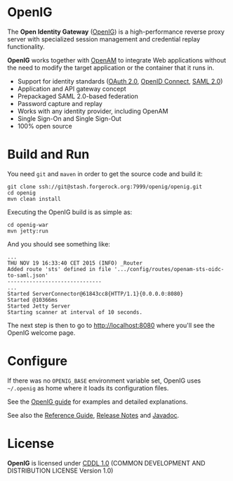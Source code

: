 <!--
  The contents of this file are subject to the terms of the Common Development and
  Distribution License (the License). You may not use this file except in compliance with the
  License.

  You can obtain a copy of the License at legal/CDDLv1.0.txt. See the License for the
  specific language governing permission and limitations under the License.

  When distributing Covered Software, include this CDDL Header Notice in each file and include
  the License file at legal/CDDLv1.0.txt. If applicable, add the following below the CDDL
  Header, with the fields enclosed by brackets [] replaced by your own identifying
  information: "Portions copyright [year] [name of copyright owner]".

  Copyright 2015 ForgeRock AS.
  -->
OpenIG
======

The **Open Identity Gateway** ([OpenIG](http://forgerock.org/openig)) is a high-performance reverse proxy server with
specialized session management and credential replay functionality.

**OpenIG** works together with [OpenAM](http://forgerock.org/openam) to integrate Web applications without the need to
modify the target application or the container that it runs in.

* Support for identity standards ([OAuth 2.0](https://tools.ietf.org/html/rfc6749), [OpenID Connect](http://openid.net/specs/openid-connect-core-1_0.html), [SAML 2.0](http://saml.xml.org/saml-specifications))
* Application and API gateway concept
* Prepackaged SAML 2.0-based federation
* Password capture and replay
* Works with any identity provider, including OpenAM
* Single Sign-On and Single Sign-Out
* 100% open source

Build and Run
=============

You need `git` and `maven` in order to get the source code and build it:
```
git clone ssh://git@stash.forgerock.org:7999/openig/openig.git
cd openig
mvn clean install
```

Executing the OpenIG build is as simple as:
```
cd openig-war
mvn jetty:run
```

And you should see something like:
```
...
THU NOV 19 16:33:40 CET 2015 (INFO) _Router
Added route 'sts' defined in file '.../config/routes/openam-sts-oidc-to-saml.json'
------------------------------
...
Started ServerConnector@61843cc8{HTTP/1.1}{0.0.0.0:8080}
Started @10366ms
Started Jetty Server
Starting scanner at interval of 10 seconds.
```

The next step is then to go to [http://localhost:8080](http://localhost:8080) where you'll see the OpenIG welcome page.

Configure
=========
If there was no `OPENIG_BASE` environment variable set, OpenIG uses `~/.openig` as home where it loads its configuration files.

See the [OpenIG guide](http://openig.forgerock.org/doc/bootstrap/gateway-guide/index.html) for examples and detailed explanations.

See also the [Reference Guide](http://openig.forgerock.org/doc/bootstrap/reference/index.html),
[Release Notes](http://openig.forgerock.org/doc/bootstrap/release-notes/index.html)
and [Javadoc](http://openig.forgerock.org/javadoc/index.html).

License
=======

**OpenIG** is licensed under [CDDL 1.0](legal/CDDLv1.0.txt) (COMMON DEVELOPMENT AND DISTRIBUTION LICENSE Version 1.0)
